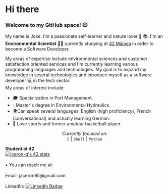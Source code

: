 # Hi there 
### Welcome to my GitHub space! 😄
My name is Jose. I'm a passionate self-learner and nature lover 🌲 📚. I'm an **Environmental Scientist** 🐢🌻 currently studying at [42 Málaga](https://www.42malaga.com/) in order to become a Software Developer.

My areas of expertise include environmental sciences and customer satisfaction oriented services and I'm currently learning various programming languages and technologies. My goal is to expand my knowledge in several technologies and introduce myself as a software developer 💻 in the tech sector.
<br />
My areas of interest include:

* 🎓 Specialization in Port Management.
* 💧 Master's degree in Environmental Hydraulics.
* 🌍Can speak several languages: English (high proficiency), French (conversational) and actually learning German.
* 🏀 Love sports and former amateur basketball player.
<p align="center">
<i> Currently focused on: </i> <br />
<code>C</code> | <code>Shell</code> | <code>Python</code>
  <summary> <b>Student at 42</b> </summary>
<a href="https://github.com/oakoudad/badge42"><img src="https://badge.mediaplus.ma/darkblue/jceron-g?1337Badge=off&UM6P=off" alt="jceron-g's 42 stats" /></a>
<br /><br />
▪️ You can reach me at:
<br /><br />
Email: jaceron95@gmail.com
<br /><br />
LinkedIn: <a href="[https://www.linkedin.com/in/tu-usuario/](https://www.linkedin.com/in/jos%C3%A9-antonio-cer%C3%B3n-guti%C3%A9rrez-0a111518a/)">
  <img src="https://img.shields.io/badge/LinkedIn-Connect-blue?logo=linkedin&style=flat-square" alt="LinkedIn Badge">
</a>
